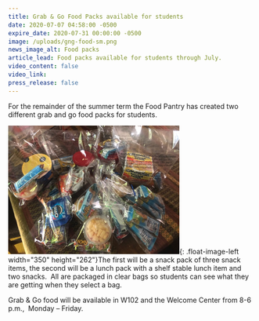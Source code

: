 ```yaml
---
title: Grab & Go Food Packs available for students
date: 2020-07-07 04:58:00 -0500
expire_date: 2020-07-31 00:00:00 -0500
image: /uploads/gng-food-sm.png
news_image_alt: Food packs
article_lead: Food packs available for students through July.
video_content: false
video_link:
press_release: false
---
```


For the remainder of the summer term the Food Pantry has created two different grab and go food packs for students.&nbsp;

![](/uploads/gng-food-sm.png){: .float-image-left width="350" height="262"}The first will be a snack pack of three snack items, the second will be a lunch pack with a shelf stable lunch item and two snacks.&nbsp; All are packaged in clear bags so students can see what they are getting when they select a bag.

Grab & Go food will be available in W102 and the Welcome Center from 8-6 p.m.,&nbsp; Monday – Friday.